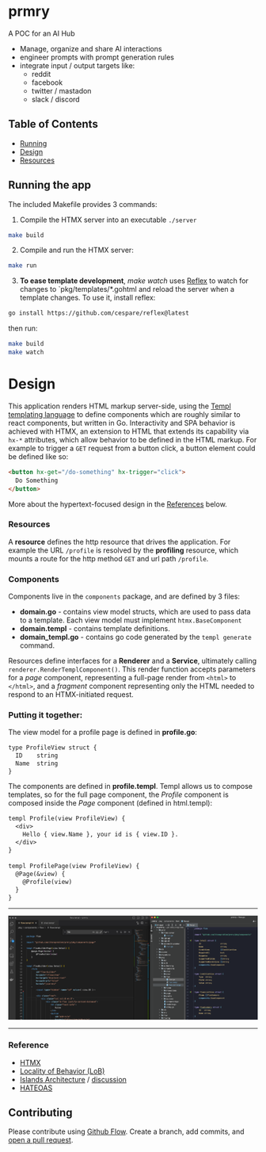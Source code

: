 # prmry

A POC for an AI Hub

- Manage, organize and share AI interactions
- engineer prompts with prompt generation rules
- integrate input / output targets like:
  - reddit
  - facebook
  - twitter / mastadon
  - slack / discord

## Table of Contents

- [Running](#Running)
- [Design](#Design)
- [Resources](#Resources)

## Running the app
The included Makefile provides 3 commands:

1) Compile the HTMX server into an executable `./server`
```sh
make build
```

2) Compile and run the HTMX server:
```sh 
make run
```

3) **To ease template development**, *make watch* uses [Reflex](https://github.com/cespare/reflex) 
to watch for changes to `pkg/templates/*.gohtml and reload the server when a template changes.
To use it, install reflex:

```sh
go install https://github.com/cespare/reflex@latest
```
then run:
```sh  
make build
make watch
```


#  Design
This application renders HTML markup server-side, using the [Templ templating language](https://templ.guide/) to define components which are roughly similar to react components, but written in Go. Interactivity and SPA behavior is achieved with HTMX, an extension to HTML that extends its capability via `hx-*` attributes, which allow behavior to be defined in the HTML markup.  For example to trigger a `GET` request from a button click, a button element could be defined like so: 
```html
<button hx-get="/do-something" hx-trigger="click">
  Do Something
</button>
```

More about the hypertext-focused design in the [References](#references) below.

### Resources
A **resource** defines the http resource that drives the application.  For example the URL `/profile` is resolved by the 
**profiling** resource, which mounts a route for the http method `GET` and url path `/profile`.

### Components
Components live in the `components` package, and are defined by 3 files:
* **domain.go** - contains view model structs, which are used to pass data to a template. Each view model must implement `htmx.BaseComponent` 
* **domain.templ** - contains template definitions. 
* **domain_templ.go** - contains go code generated by the `templ generate` command.

Resources define interfaces for a **Renderer** and a **Service**, ultimately calling `renderer.RenderTemplComponent()`. This render function accepts parameters for a _page_ component, representing a full-page render from `<html>` to `</html>`, and a _fragment_ component representing only the HTML needed to respond to an HTMX-initiated request.  

### Putting it together:

The view model for a profile page is defined in **profile.go**:
```
type ProfileView struct {
  ID    string
  Name  string
}
```

The components are defined in **profile.templ**.  Templ allows us to compose templates, so for the full page component, the _Profile_ component is composed inside the _Page_ component (defined in html.templ):
```
templ Profile(view ProfileView) {
  <div>
    Hello { view.Name }, your id is { view.ID }.
  </div>
}

templ ProfilePage(view ProfileView) {
  @Page(&view) {
    @Profile(view)
  }
}
```

---

![img.png](docs/img.png)

---

### Reference

- [HTMX](https://htmx.org/docs/)
- [Locality of Behavior (LoB)](https://htmx.org/essays/locality-of-behaviour/)
- [Islands Architecture](https://github.com/bensmithett/tropical-utils/tree/main/packages/tropical-islands) / [discussion](https://www.patterns.dev/posts/islands-architecture)
- [HATEOAS](https://htmx.org/essays/hateoas/)

## Contributing
Please contribute using [Github Flow](https://guides.github.com/introduction/flow/). Create a branch, add commits, and [open a pull request](https://github.com/fraction/readme-boilerplate/compare/).
